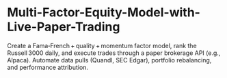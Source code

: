 # Multi-Factor-Equity-Model-with-Live-Paper-Trading
Create a Fama‑French + quality + momentum factor model, rank the Russell 3000 daily, and execute trades through a paper brokerage API (e.g., Alpaca). Automate data pulls (Quandl, SEC Edgar), portfolio rebalancing, and performance attribution.
